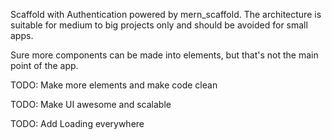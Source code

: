 Scaffold with Authentication powered by mern_scaffold. The architecture is suitable for medium to big projects only and should be avoided for small apps.

Sure more components can be made into elements, but that's not the main point of the app.

TODO: Make more elements and make code clean

TODO: Make UI awesome and scalable 

TODO: Add Loading everywhere
